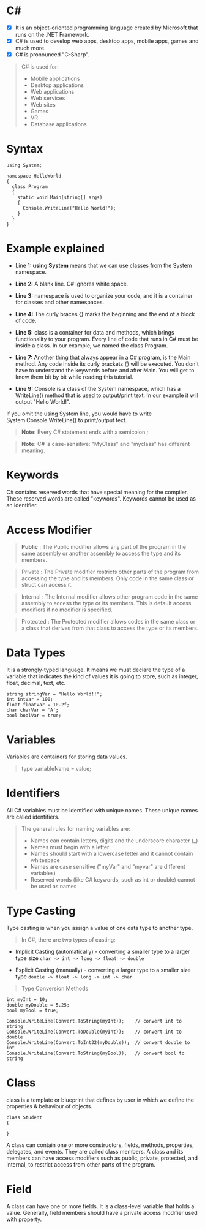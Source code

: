 # C#
- [x] It is an object-oriented programming language created by Microsoft that runs on the .NET Framework.
- [x] C# is used to develop web apps, desktop apps, mobile apps, games and much more.
- [x] C# is pronounced "C-Sharp".

> C# is used for:
>* Mobile applications
>* Desktop applications
>* Web applications
>* Web services
>* Web sites
>* Games
>* VR
>* Database applications

# Syntax

```
using System;

namespace HelloWorld
{
  class Program
  {
    static void Main(string[] args)
    {
      Console.WriteLine("Hello World!");    
    }
  }
}
```

# Example explained

- Line 1: **using System** means that we can use classes from the System namespace.
- **Line 2:** A blank line. C# ignores white space.

- **Line 3:** namespace is used to organize your code, and it is a container for classes and other namespaces.

- **Line 4:** The curly braces {} marks the beginning and the end of a block of code.

- **Line 5:** class is a container for data and methods, which brings functionality to your program. Every line of code that runs in C# must be inside a class. In our example, we named the class Program.

- **Line 7:** Another thing that always appear in a C# program, is the Main method. Any code inside its curly brackets {} will be executed. You don't have to understand the keywords before and after Main. You will get to know them bit by bit while reading this tutorial.

- **Line 9:** Console is a class of the System namespace, which has a WriteLine() method that is used to output/print text. In our example it will output "Hello World!".

If you omit the using System line, you would have to write System.Console.WriteLine() to print/output text.

> **Note:** Every C# statement ends with a semicolon ;.

> **Note:** C# is case-sensitive: "MyClass" and "myclass" has different meaning.

# Keywords

C# contains reserved words that have special meaning for the compiler. These reserved words are called "keywords". Keywords cannot be used as an identifier.

# Access Modifier

> **Public** : The Public modifier allows any part of the program in the same assembly or another assembly to access the type and its members.

> Private : The Private modifier restricts other parts of the program from accessing the type and its members. Only code in the same class or struct can access it.

> Internal : The Internal modifier allows other program code in the same assembly to access the type or its members. This is default access modifiers if no modifier is specified.

> Protected : The Protected modifier allows codes in the same class or a class that derives from that class to access the type or its members.


# Data Types
It is a strongly-typed language. It means we must declare the type of a variable that indicates the kind of values it is going to store, such as integer, float, decimal, text, etc.
```
string stringVar = "Hello World!!";
int intVar = 100;
float floatVar = 10.2f;
char charVar = 'A';
bool boolVar = true;
```

# Variables
Variables are containers for storing data values.

> type variableName = value;

# Identifiers
All C# variables must be identified with unique names. These unique names are called identifiers.

> The general rules for naming variables are:
>* Names can contain letters, digits and the underscore character (_)
>* Names must begin with a letter
>* Names should start with a lowercase letter and it cannot contain whitespace
>* Names are case sensitive ("myVar" and "myvar" are different variables)
>* Reserved words (like C# keywords, such as int or double) cannot be used as names

# Type Casting
Type casting is when you assign a value of one data type to another type.

> In C#, there are two types of casting:

* Implicit Casting (automatically) - converting a smaller type to a larger type size ```char -> int -> long -> float -> double```

* Explicit Casting (manually) - converting a larger type to a smaller size type ```double -> float -> long -> int -> char```

> Type Conversion Methods
```
int myInt = 10;
double myDouble = 5.25;
bool myBool = true;

Console.WriteLine(Convert.ToString(myInt));    // convert int to string
Console.WriteLine(Convert.ToDouble(myInt));    // convert int to double
Console.WriteLine(Convert.ToInt32(myDouble));  // convert double to int
Console.WriteLine(Convert.ToString(myBool));   // convert bool to string
```
# Class
class is a template or blueprint that defines by user in which we define the properties & behaviour of objects.
```
class Student
{
    
}
```
A class can contain one or more constructors, fields, methods, properties, delegates, and events. They are called class members. A class and its members can have access modifiers such as public, private, protected, and internal, to restrict access from other parts of the program.

# Field
A class can have one or more fields. It is a class-level variable that holds a value. Generally, field members should have a private access modifier used with property.